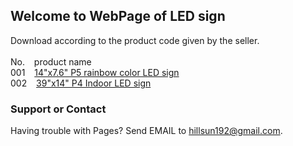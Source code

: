 ## Welcome to WebPage of LED sign 
Download according to the product code given by the seller.<br><br>
No. &ensp;     product name     
001 &ensp;   [14"x7.6" P5 rainbow color LED sign](https://wp.me/p6vctZ-hR)<br>
002 &ensp;   [39"x14" P4 Indoor LED sign](https://wp.me/p6vctZ-gp)





### Support or Contact

Having trouble with Pages? Send EMAIL to hillsun192@gmail.com.
